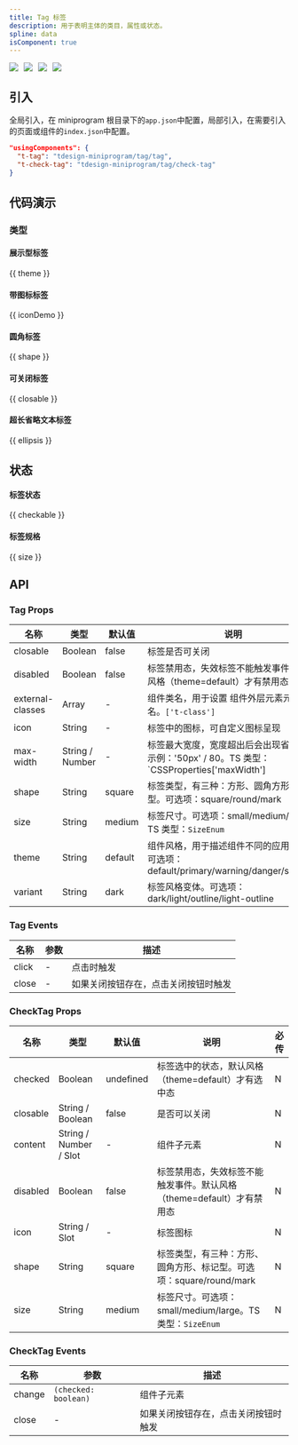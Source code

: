 ```yaml
---
title: Tag 标签
description: 用于表明主体的类目，属性或状态。
spline: data
isComponent: true
---
```


<span class="coverages-badge" style="margin-right: 10px"><img src="https://img.shields.io/badge/coverages%3A%20lines-100%25-blue" /></span><span class="coverages-badge" style="margin-right: 10px"><img src="https://img.shields.io/badge/coverages%3A%20functions-100%25-blue" /></span><span class="coverages-badge" style="margin-right: 10px"><img src="https://img.shields.io/badge/coverages%3A%20statements-100%25-blue" /></span><span class="coverages-badge" style="margin-right: 10px"><img src="https://img.shields.io/badge/coverages%3A%20branches-100%25-blue" /></span>
## 引入

全局引入，在 miniprogram 根目录下的`app.json`中配置，局部引入，在需要引入的页面或组件的`index.json`中配置。

```json
"usingComponents": {
  "t-tag": "tdesign-miniprogram/tag/tag",
  "t-check-tag": "tdesign-miniprogram/tag/check-tag"
}
```

## 代码演示

### 类型
#### 展示型标签

{{ theme }}

#### 带图标标签

{{ iconDemo }}

#### 圆角标签

{{ shape }}

#### 可关闭标签

{{ closable }}

#### 超长省略文本标签

{{ ellipsis }}


## 状态

#### 标签状态

{{ checkable }}

#### 标签规格

{{ size }}

## API
### Tag Props

| 名称             | 类型            | 默认值  | 说明                                                                                         | 必传    |
| ---------------- | --------------- | ------- | -------------------------------------------------------------------------------------------- | ------- |
| closable         | Boolean         | false   | 标签是否可关闭                                                                               | N       |
| disabled         | Boolean         | false   | 标签禁用态，失效标签不能触发事件。默认风格（theme=default）才有禁用态                        | N       |
| external-classes | Array           | -       | 组件类名，用于设置 组件外层元素元素类名。`['t-class']`                                       | N       |
| icon             | String          | -       | 标签中的图标，可自定义图标呈现                                                               | N       |
| max-width        | String / Number | -       | 标签最大宽度，宽度超出后会出现省略号。示例：'50px' / 80。TS 类型：`CSSProperties['maxWidth'] | number` | N |
| shape            | String          | square  | 标签类型，有三种：方形、圆角方形、标记型。可选项：square/round/mark                          | N       |
| size             | String          | medium  | 标签尺寸。可选项：small/medium/large。TS 类型：`SizeEnum`                                    | N       |
| theme            | String          | default | 组件风格，用于描述组件不同的应用场景。可选项：default/primary/warning/danger/success         | N       |
| variant          | String          | dark    | 标签风格变体。可选项：dark/light/outline/light-outline                                       | N       |

### Tag Events

| 名称  | 参数 | 描述                                 |
| ----- | ---- | ------------------------------------ |
| click | -    | 点击时触发                           |
| close | -    | 如果关闭按钮存在，点击关闭按钮时触发 |

### CheckTag Props

| 名称     | 类型                   | 默认值    | 说明                                                                  | 必传 |
| -------- | ---------------------- | --------- | --------------------------------------------------------------------- | ---- |
| checked  | Boolean                | undefined | 标签选中的状态，默认风格（theme=default）才有选中态                   | N    |
| closable | String / Boolean       | false     | 是否可以关闭                                                          | N    |
| content  | String / Number / Slot | -         | 组件子元素                                                            | N    |
| disabled | Boolean                | false     | 标签禁用态，失效标签不能触发事件。默认风格（theme=default）才有禁用态 | N    |
| icon     | String / Slot          | -         | 标签图标                                                              | N    |
| shape    | String                 | square    | 标签类型，有三种：方形、圆角方形、标记型。可选项：square/round/mark   | N    |
| size     | String                 | medium    | 标签尺寸。可选项：small/medium/large。TS 类型：`SizeEnum`             | N    |

### CheckTag Events

| 名称   | 参数                 | 描述           |
| ------ | -------------------- | -------------- |
| change | `(checked: boolean)` | 组件子元素     |
| close  | -    | 如果关闭按钮存在，点击关闭按钮时触发 |
